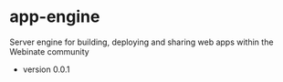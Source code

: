 # app-engine
Server engine for building, deploying and sharing web apps within the Webinate community

* version 0.0.1
